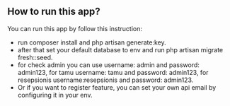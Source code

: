 ## How to run this app?

You can run this app by follow this instruction:

-   run composer install and php artisan generate:key.
-   after that set your default database to env and run php artisan migrate fresh::seed.
-   for check admin you can use username: admin and password: admin123, for tamu username: tamu and password: admin123, for resepsionis username:resepsionis and password: admin123.
-   Or if you want to register feature, you can set your own api email by configuring it in your env.
